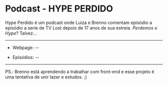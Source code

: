 # Podcast - HYPE PERDIDO

Hype Perdido é um podcast onde Luiza e Brenno comentam episódio a episódio a seríe de TV Lost depois de 17 anos de sua estreia. *Perdemos o Hype*? Talvez...

---

- Webpage: --

- Episódios: --
  
---

PS.: Brenno está aprendendo a trabalhar com front-end e esse projeto é uma tentativa de unir lazer e estudos. ;)
